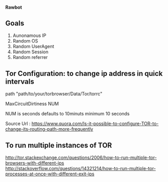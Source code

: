 #### Rawbot

## Goals
1. Aunonamous IP
2. Random OS 
3. Random UserAgent
4. Random Session
5. Random referrer


## Tor Configuration: to change ip address in quick intervals

path "path/to/your/torbrowser/Data/Tor/torrc"

MaxCircuitDirtiness NUM

NUM is seconds 
defaults to 10minuts
minimum 10 seconds

Source Url : https://www.quora.com/Is-it-possible-to-configure-TOR-to-change-its-routing-path-more-frequently

## To run multiple instances of TOR
http://tor.stackexchange.com/questions/2006/how-to-run-multiple-tor-browsers-with-different-ips
http://stackoverflow.com/questions/14321214/how-to-run-multiple-tor-processes-at-once-with-different-exit-ips
